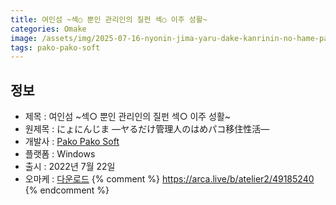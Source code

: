 ```yaml
---
title: 여인섬 ~섹○ 뿐인 관리인의 질펀 섹○ 이주 성활~
categories: Omake
image: /assets/img/2025-07-16-nyonin-jima-yaru-dake-kanrinin-no-hame-pako-ijuu-seikatsu-1.jpg
tags: pako-pako-soft
---
```


## 정보

* 제목 : 여인섬 ~섹○ 뿐인 관리인의 질펀 섹○ 이주 성활~
* 원제목 : にょにんじま ―ヤるだけ管理人のはめパコ移住性活―
* 개발사 : [Pako Pako Soft](/tags/pako-pako-soft)
* 플랫폼 : Windows
* 출시 : 2022년 7월 22일
* 오마케 : [다운로드](/assets/omake/nyonin-jima-yaru-dake-kanrinin-no-hame-pako-ijuu-seikatsu.zip)
{% comment %}
https://arca.live/b/atelier2/49185240
{% endcomment %}
